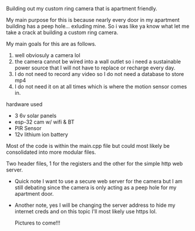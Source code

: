 Building out my custom ring camera that is apartment friendly. 

My main purpose for this is because nearly every door in my apartment building has a peep hole... exluding mine. 
So i was like ya know what let me take a crack at building a custom ring camera.

My main goals for this are as follows.

1. well obviosuly a camera lol
2. the camera cannot be wired into a wall outlet so i need a sustainable power source that I will not have to replace or recharge every day.
3. I do not need to record any video so I do not need a database to store mp4
4. I do not need it on at all times which is where the motion sensor comes in.

hardware used

- 3 6v solar panels
- esp-32 cam w/ wifi & BT
- PIR Sensor
- 12v lithium ion battery


Most of the code is within the main.cpp file but could most likely be consolidated into more modular files. 

Two header files, 1 for the registers and the other for the simple http web server.

- Quick note I want to use a secure web server for the camera but I am still debating since the camera is only acting as a peep hole for my apartment door.
- Another note, yes I will be changing the server address to hide my internet creds and on this topic I'll most likely use https lol.


  Pictures to come!!!
